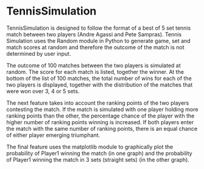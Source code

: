 # TennisSimulation

TennisSimulation is designed to follow the format of a best of 5 set tennis match between two players (Andre Agassi and Pete Sampras). Tennis Simulation uses the Random module in Python to generate game, set and match scores at random and therefore the outcome of the match is not determined by user input.

The outcome of 100 matches between the two players is simulated at random. The score for each match is listed, together the winner. At the bottom of the list of 100 matches, the total number of wins for each of the two players is displayed, together with the distribution of the matches that were won over 3, 4 or 5 sets.

The next feature takes into account the ranking points of the two players contesting the match. If the match is simulated with one player holding more ranking points than the other, the percentage chance of the player with the higher number of ranking points winning is increased. If both players enter the match with the same number of ranking points, there is an equal chance of either player emerging triumphant.

The final feature uses the matplotlib module to graphically plot the probability of Player1 winning the match (in one graph) and the probability of Player1 winning the match in 3 sets (straight sets) (in the other graph).
